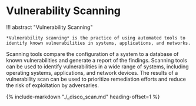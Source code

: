 # Vulnerability Scanning

!!! abstract "Vulnerability Scanning"
    
    *Vulnerability scanning* is the practice of using automated tools to identify known vulnerabilities in systems, applications, and networks. 

Scanning tools compare the configuration of a system to a database of known vulnerabilities and generate a report of the findings. 
Scanning tools can be used to identify vulnerabilities in a wide range of systems, including operating systems, applications, and network devices. 
The results of a vulnerability scan can be used to prioritize remediation efforts and reduce the risk of exploitation by adversaries.

{% include-markdown "./_disco_scan.md" heading-offset=1 %}